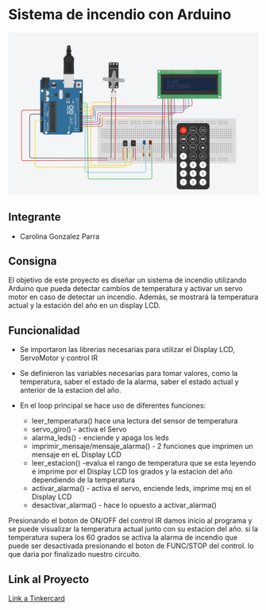 
# Sistema de incendio con Arduino

![screenshot](2023-06-21.png)


## Integrante

* Carolina Gonzalez Parra
## Consigna

El objetivo de este proyecto es diseñar un sistema de incendio utilizando Arduino que pueda
detectar cambios de temperatura y activar un servo motor en caso de detectar un incendio.
Además, se mostrará la temperatura actual y la estación del año en un display LCD.

## Funcionalidad


* Se importaron las librerias necesarias para utilizar el Display LCD, ServoMotor y control IR
* Se definieron las variables necesarias para tomar valores, como la temperatura, saber el estado de la alarma, saber el estado actual y anterior de la estacion del año. 
* En el loop principal se hace uso de diferentes funciones:
     
     - leer_temperatura() hace una lectura del sensor de temperatura 
     - servo_giro() - activa el Servo
     - alarma_leds() - enciende y apaga los leds 
     - imprimir_mensaje/mensaje_alarma() - 2 funciones que imprimen un mensaje en eL Display LCD
     - leer_estacion() -evalua el rango de temperatura que se esta leyendo e imprime por el Display LCD los grados y la estacion del año dependiendo de la temperatura
     - activar_alarma() - activa el servo, enciende leds, imprime msj en el Display LCD
     - desactivar_alarma() - hace lo opuesto a activar_alarma()

 Presionando el boton de ON/OFF del control IR damos inicio al programa y se puede visualizar la temperatura actual junto con su estacion del año.
si la temperatura supera los 60 grados se activa la alarma de incendio que puede ser desactivada presionando el boton de FUNC/STOP del control. lo que daria por finalizado nuestro circuito.


## Link al Proyecto

[Link a Tinkercard](https://www.tinkercad.com/things/65HbKY1X9E9-gonzalez-carolina-2-parcial-spd/editel?sharecode=g2flcmuGaiL1eOBwNqKqYVtuZqweA9efQHscLeTH3Sc)
